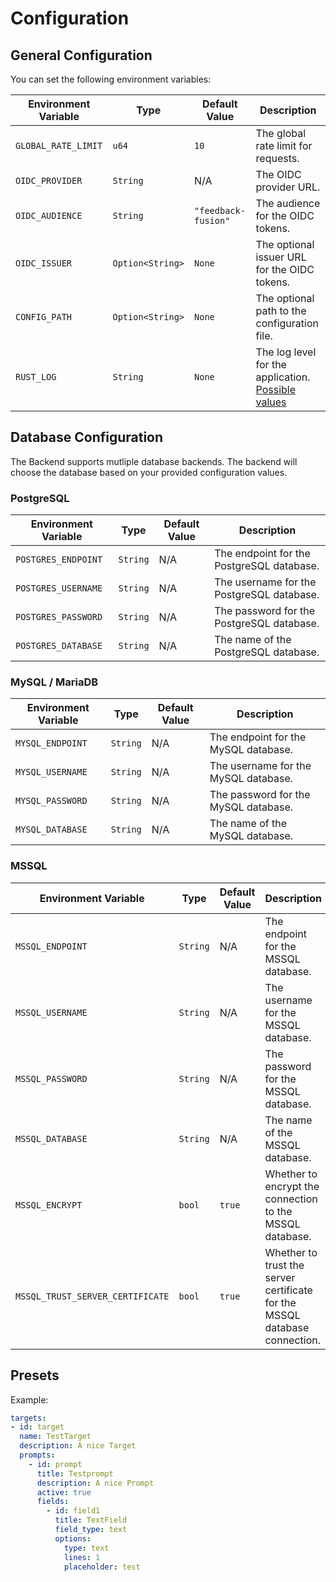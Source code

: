 # Configuration

## General Configuration 

You can set the following environment variables:

| Environment Variable    | Type              | Default Value              | Description                                                                 |
|-------------------------|-------------------|----------------------------|-----------------------------------------------------------------------------|
| `GLOBAL_RATE_LIMIT`     | `u64`             | `10`                       | The global rate limit for requests.                                         |
| `OIDC_PROVIDER`         | `String`          | N/A                        | The OIDC provider URL.                                                      |
| `OIDC_AUDIENCE`         | `String`          | `"feedback-fusion"`        | The audience for the OIDC tokens.                                           |
| `OIDC_ISSUER`           | `Option<String>`  | `None`                     | The optional issuer URL for the OIDC tokens.                                |
| `CONFIG_PATH`           | `Option<String>`  | `None`                     | The optional path to the configuration file.                                |
| `RUST_LOG`              | `String`          | `None`                     | The log level for the application. [Possible values](https://docs.rs/log/latest/log/enum.Level.html) |   

## Database Configuration

The Backend supports mutliple database backends. The backend will choose the database based on your provided configuration values.


### PostgreSQL
| Environment Variable    | Type              | Default Value              | Description                                                                 |
|-------------------------|-------------------|----------------------------|-----------------------------------------------------------------------------|
| `POSTGRES_ENDPOINT`     | `String`          | N/A                        | The endpoint for the PostgreSQL database.                                   |
| `POSTGRES_USERNAME`     | `String`          | N/A                        | The username for the PostgreSQL database.                                   |
| `POSTGRES_PASSWORD`     | `String`          | N/A                        | The password for the PostgreSQL database.                                   |
| `POSTGRES_DATABASE`     | `String`          | N/A                        | The name of the PostgreSQL database.                                        |

### MySQL / MariaDB
| Environment Variable    | Type              | Default Value              | Description                                                                 |
|-------------------------|-------------------|----------------------------|-----------------------------------------------------------------------------|
| `MYSQL_ENDPOINT`        | `String`          | N/A                        | The endpoint for the MySQL database.                                        |
| `MYSQL_USERNAME`        | `String`          | N/A                        | The username for the MySQL database.                                        |
| `MYSQL_PASSWORD`        | `String`          | N/A                        | The password for the MySQL database.                                        |
| `MYSQL_DATABASE`        | `String`          | N/A                        | The name of the MySQL database.                                             |

### MSSQL
| Environment Variable               | Type              | Default Value | Description                                                                 |
|------------------------------------|-------------------|---------------|-----------------------------------------------------------------------------|
| `MSSQL_ENDPOINT`                   | `String`          | N/A           | The endpoint for the MSSQL database.                                        |
| `MSSQL_USERNAME`                   | `String`          | N/A           | The username for the MSSQL database.                                        |
| `MSSQL_PASSWORD`                   | `String`          | N/A           | The password for the MSSQL database.                                        |
| `MSSQL_DATABASE`                   | `String`          | N/A           | The name of the MSSQL database.                                             |
| `MSSQL_ENCRYPT`                    | `bool`            | `true`        | Whether to encrypt the connection to the MSSQL database.                    |
| `MSSQL_TRUST_SERVER_CERTIFICATE`   | `bool`            | `true`        | Whether to trust the server certificate for the MSSQL database connection.  |

## Presets 

Example: 
```yaml 
targets:
- id: target 
  name: TestTarget 
  description: A nice Target 
  prompts:
    - id: prompt 
      title: Testprompt 
      description: A nice Prompt 
      active: true
      fields:
        - id: field1 
          title: TextField
          field_type: text 
          options:
            type: text
            lines: 1 
            placeholder: test
```

